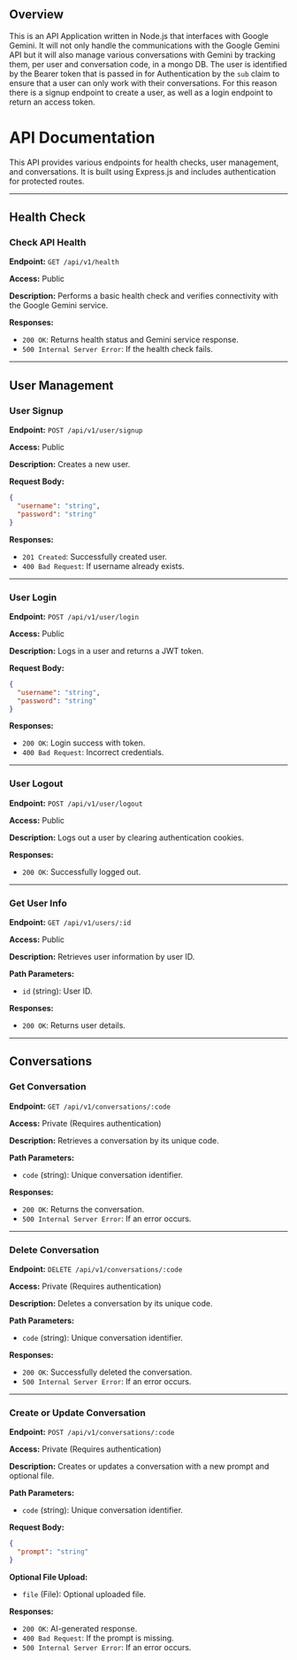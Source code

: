 ## Overview
This is an API Application written in Node.js that interfaces with Google Gemini. It will not only handle the communications with the Google Gemini API but it will also manage various conversations with Gemini by tracking them, per user and conversation code, in a mongo DB. The user is identified by the Bearer token that is passed in for Authentication by the `sub` claim to ensure that a user can only work with their conversations. For this reason there is a signup endpoint to create a user, as well as a login endpoint to return an access token. 

# API Documentation

This API provides various endpoints for health checks, user management, and conversations. It is built using Express.js and includes authentication for protected routes.

---

## Health Check
### Check API Health
**Endpoint:** `GET /api/v1/health`

**Access:** Public

**Description:** Performs a basic health check and verifies connectivity with the Google Gemini service.

**Responses:**
- `200 OK`: Returns health status and Gemini service response.
- `500 Internal Server Error`: If the health check fails.

---

## User Management
### User Signup
**Endpoint:** `POST /api/v1/user/signup`

**Access:** Public

**Description:** Creates a new user.

**Request Body:**
```json
{
  "username": "string",
  "password": "string"
}
```

**Responses:**
- `201 Created`: Successfully created user.
- `400 Bad Request`: If username already exists.

---
### User Login
**Endpoint:** `POST /api/v1/user/login`

**Access:** Public

**Description:** Logs in a user and returns a JWT token.

**Request Body:**
```json
{
  "username": "string",
  "password": "string"
}
```

**Responses:**
- `200 OK`: Login success with token.
- `400 Bad Request`: Incorrect credentials.

---
### User Logout
**Endpoint:** `POST /api/v1/user/logout`

**Access:** Public

**Description:** Logs out a user by clearing authentication cookies.

**Responses:**
- `200 OK`: Successfully logged out.

---
### Get User Info
**Endpoint:** `GET /api/v1/users/:id`

**Access:** Public

**Description:** Retrieves user information by user ID.

**Path Parameters:**
- `id` (string): User ID.

**Responses:**
- `200 OK`: Returns user details.

---

## Conversations
### Get Conversation
**Endpoint:** `GET /api/v1/conversations/:code`

**Access:** Private (Requires authentication)

**Description:** Retrieves a conversation by its unique code.

**Path Parameters:**
- `code` (string): Unique conversation identifier.

**Responses:**
- `200 OK`: Returns the conversation.
- `500 Internal Server Error`: If an error occurs.

---
### Delete Conversation
**Endpoint:** `DELETE /api/v1/conversations/:code`

**Access:** Private (Requires authentication)

**Description:** Deletes a conversation by its unique code.

**Path Parameters:**
- `code` (string): Unique conversation identifier.

**Responses:**
- `200 OK`: Successfully deleted the conversation.
- `500 Internal Server Error`: If an error occurs.

---
### Create or Update Conversation
**Endpoint:** `POST /api/v1/conversations/:code`

**Access:** Private (Requires authentication)

**Description:** Creates or updates a conversation with a new prompt and optional file.

**Path Parameters:**
- `code` (string): Unique conversation identifier.

**Request Body:**
```json
{
  "prompt": "string"
}
```

**Optional File Upload:**
- `file` (File): Optional uploaded file.

**Responses:**
- `200 OK`: AI-generated response.
- `400 Bad Request`: If the prompt is missing.
- `500 Internal Server Error`: If an error occurs.
